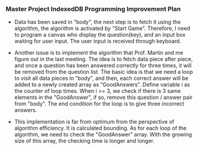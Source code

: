 ### Master Project IndexedDB Programming Improvement Plan

* Data has been saved in "body", the next step is to fetch it using the algorithm, the algorithm is activated by "Start Game". Therefore, I need to program a canvas who display the question(key), and an input box waiting for user input. The user input is received through keyboard. 

* Another issue is to implement the algorithm that Prof. Martin and me figure out in the last meeting. The idea is to fetch data piece after piece, and once a question has been answered correctly for three times, it will be removed from the question list. The basic idea is that we need a loop to visit all data pieces in "body", and then, each correct answer will be added to a newly created array as "GoodAnswers". Define variable i as the counter of loop times. When i >= 3, we check if there is 3 same elements in the "GoodAnswer", if so, remove this question / answer pair from "body". The end condition for the loop is to give three incorrect answers. 

* This implementation is far from optimum from the perspective of algorithm efficiency. It is calculated bounding. As for each loop of the algorithm, we need to check the "GoodAnswer" array. With the growing size of this array, the checking time is longer and longer. 